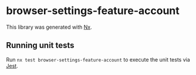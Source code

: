 # browser-settings-feature-account

This library was generated with [Nx](https://nx.dev).

## Running unit tests

Run `nx test browser-settings-feature-account` to execute the unit tests via [Jest](https://jestjs.io).
